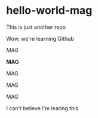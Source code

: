 # hello-world-mag
This is just another repo

Wow, we're learning Github

*MAG*

**MAG**

MAG

MAG

MAG

I can't believe I'm learing this
